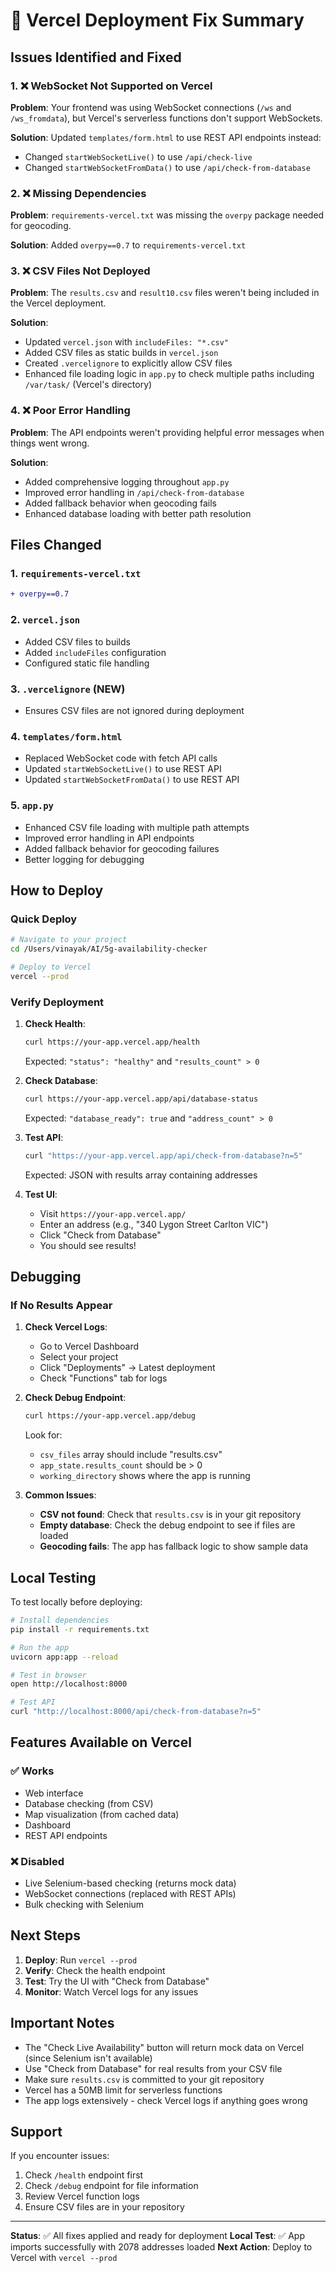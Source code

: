 # 🔧 Vercel Deployment Fix Summary

## Issues Identified and Fixed

### 1. ❌ WebSocket Not Supported on Vercel
**Problem**: Your frontend was using WebSocket connections (`/ws` and `/ws_fromdata`), but Vercel's serverless functions don't support WebSockets.

**Solution**: Updated `templates/form.html` to use REST API endpoints instead:
- Changed `startWebSocketLive()` to use `/api/check-live`
- Changed `startWebSocketFromData()` to use `/api/check-from-database`

### 2. ❌ Missing Dependencies
**Problem**: `requirements-vercel.txt` was missing the `overpy` package needed for geocoding.

**Solution**: Added `overpy==0.7` to `requirements-vercel.txt`

### 3. ❌ CSV Files Not Deployed
**Problem**: The `results.csv` and `result10.csv` files weren't being included in the Vercel deployment.

**Solution**: 
- Updated `vercel.json` with `includeFiles: "*.csv"`
- Added CSV files as static builds in `vercel.json`
- Created `.vercelignore` to explicitly allow CSV files
- Enhanced file loading logic in `app.py` to check multiple paths including `/var/task/` (Vercel's directory)

### 4. ❌ Poor Error Handling
**Problem**: The API endpoints weren't providing helpful error messages when things went wrong.

**Solution**: 
- Added comprehensive logging throughout `app.py`
- Improved error handling in `/api/check-from-database`
- Added fallback behavior when geocoding fails
- Enhanced database loading with better path resolution

## Files Changed

### 1. `requirements-vercel.txt`
```diff
+ overpy==0.7
```

### 2. `vercel.json`
- Added CSV files to builds
- Added `includeFiles` configuration
- Configured static file handling

### 3. `.vercelignore` (NEW)
- Ensures CSV files are not ignored during deployment

### 4. `templates/form.html`
- Replaced WebSocket code with fetch API calls
- Updated `startWebSocketLive()` to use REST API
- Updated `startWebSocketFromData()` to use REST API

### 5. `app.py`
- Enhanced CSV file loading with multiple path attempts
- Improved error handling in API endpoints
- Added fallback behavior for geocoding failures
- Better logging for debugging

## How to Deploy

### Quick Deploy
```bash
# Navigate to your project
cd /Users/vinayak/AI/5g-availability-checker

# Deploy to Vercel
vercel --prod
```

### Verify Deployment

1. **Check Health**:
   ```bash
   curl https://your-app.vercel.app/health
   ```
   Expected: `"status": "healthy"` and `"results_count" > 0`

2. **Check Database**:
   ```bash
   curl https://your-app.vercel.app/api/database-status
   ```
   Expected: `"database_ready": true` and `"address_count" > 0`

3. **Test API**:
   ```bash
   curl "https://your-app.vercel.app/api/check-from-database?n=5"
   ```
   Expected: JSON with results array containing addresses

4. **Test UI**:
   - Visit `https://your-app.vercel.app/`
   - Enter an address (e.g., "340 Lygon Street Carlton VIC")
   - Click "Check from Database"
   - You should see results!

## Debugging

### If No Results Appear

1. **Check Vercel Logs**:
   - Go to Vercel Dashboard
   - Select your project
   - Click "Deployments" → Latest deployment
   - Check "Functions" tab for logs

2. **Check Debug Endpoint**:
   ```bash
   curl https://your-app.vercel.app/debug
   ```
   Look for:
   - `csv_files` array should include "results.csv"
   - `app_state.results_count` should be > 0
   - `working_directory` shows where the app is running

3. **Common Issues**:
   - **CSV not found**: Check that `results.csv` is in your git repository
   - **Empty database**: Check the debug endpoint to see if files are loaded
   - **Geocoding fails**: The app has fallback logic to show sample data

## Local Testing

To test locally before deploying:

```bash
# Install dependencies
pip install -r requirements.txt

# Run the app
uvicorn app:app --reload

# Test in browser
open http://localhost:8000

# Test API
curl "http://localhost:8000/api/check-from-database?n=5"
```

## Features Available on Vercel

### ✅ Works
- Web interface
- Database checking (from CSV)
- Map visualization (from cached data)
- Dashboard
- REST API endpoints

### ❌ Disabled
- Live Selenium-based checking (returns mock data)
- WebSocket connections (replaced with REST APIs)
- Bulk checking with Selenium

## Next Steps

1. **Deploy**: Run `vercel --prod`
2. **Verify**: Check the health endpoint
3. **Test**: Try the UI with "Check from Database"
4. **Monitor**: Watch Vercel logs for any issues

## Important Notes

- The "Check Live Availability" button will return mock data on Vercel (since Selenium isn't available)
- Use "Check from Database" for real results from your CSV file
- Make sure `results.csv` is committed to your git repository
- Vercel has a 50MB limit for serverless functions
- The app logs extensively - check Vercel logs if anything goes wrong

## Support

If you encounter issues:
1. Check `/health` endpoint first
2. Check `/debug` endpoint for file information
3. Review Vercel function logs
4. Ensure CSV files are in your repository

---

**Status**: ✅ All fixes applied and ready for deployment
**Local Test**: ✅ App imports successfully with 2078 addresses loaded
**Next Action**: Deploy to Vercel with `vercel --prod`

